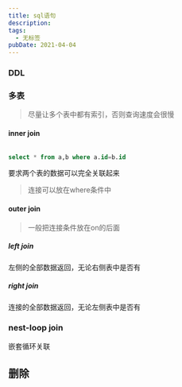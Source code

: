 ```yaml
---
title: sql语句
description: 
tags:
  - 无标签
pubDate: 2021-04-04
---
```



### DDL



### 多表



> 尽量让多个表中都有索引，否则查询速度会很慢



#### inner join



```sql

select * from a,b where a.id=b.id

```



要求两个表的数据可以完全关联起来



> 连接可以放在where条件中



#### outer join



> 一般把连接条件放在on的后面



##### left join



左侧的全部数据返回，无论右侧表中是否有



##### right join



连接的全部数据返回，无论左侧表中是否有



### nest-loop join



嵌套循环关联



## 删除






